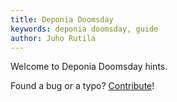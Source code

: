 ```yaml
---
title: Deponia Doomsday
keywords: deponia doomsday, guide
author: Juho Rutila
---
```


Welcome to Deponia Doomsday hints.

Found a bug or a typo? [Contribute](https://github.com/nice-game-hints/deponia-doomsday)!
